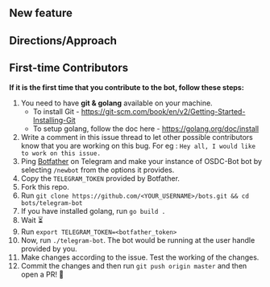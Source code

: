 ## New feature
<!-- Details about the new feature -->

## Directions/Approach
<!-- Any approach/direction how to implement it -->

## First-time Contributors

**If it is the first time that you contribute to the bot, follow these steps:**

1. You need to have **git & golang** available on your machine. 
    - To install Git - https://git-scm.com/book/en/v2/Getting-Started-Installing-Git
    - To setup golang, follow the doc here - https://golang.org/doc/install
2. Write a comment in this issue thread to let other possible contributors know that you are working on this bug. For eg : `Hey all, I would like to work on this issue.`
3. Ping [Botfather](https://t.me/BotFather) on Telegram and make your instance of OSDC-Bot bot by selecting `/newbot` from the options it provides.
4. Copy the `TELEGRAM_TOKEN` provided by Botfather. 
5. Fork this repo.
6. Run `git clone https://github.com/<YOUR_USERNAME>/bots.git && cd bots/telegram-bot`
7. If you have installed golang, run `go build .` 
8. Wait ⏳
9. Run `export TELEGRAM_TOKEN=<botfather_token>`
10. Now, run `./telegram-bot`. The bot would be running at the user handle provided by you.
11. Make changes according to the issue. Test the working of the changes.
12. Commit the changes and then run `git push origin master` and then open a PR! 🎉
